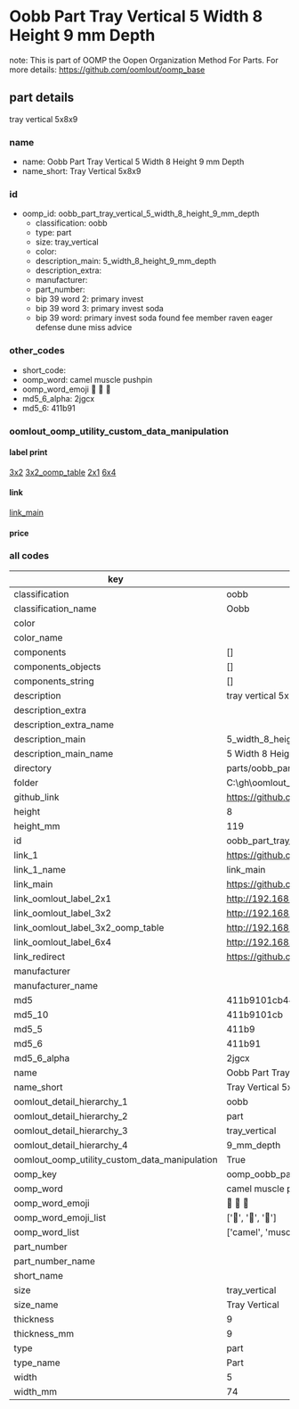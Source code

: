 # Oobb Part Tray Vertical 5 Width 8 Height 9 mm Depth  

note: This is part of OOMP the Oopen Organization Method For Parts. For more details: https://github.com/oomlout/oomp_base

##  part details
  



tray vertical 5x8x9



### name
* name: Oobb Part Tray Vertical 5 Width 8 Height 9 mm Depth
* name_short: Tray Vertical 5x8x9 
### id
* oomp_id: oobb_part_tray_vertical_5_width_8_height_9_mm_depth
  * classification: oobb
  * type: part
  * size: tray_vertical
  * color: 
  * description_main: 5_width_8_height_9_mm_depth
  * description_extra: 
  * manufacturer: 
  * part_number: 
  * bip 39 word 2: primary invest
  * bip 39 word 3: primary invest soda
  * bip 39 word: primary invest soda found fee member raven eager defense dune miss advice

### other_codes
* short_code: 
* oomp_word: camel muscle pushpin
* oomp_word_emoji :camel: :muscle: :pushpin:
* md5_6_alpha: 2jgcx
* md5_6: 411b91






### oomlout_oomp_utility_custom_data_manipulation
#### label print
[3x2](http://192.168.1.245:1112/?label=oomp%202jgcx)
[3x2_oomp_table](http://192.168.1.108:1112/?label=oomp%202jgcx)
[2x1](http://192.168.1.242:1112/?label=oomp%202jgcx)
[6x4](http://192.168.1.55:1112/?label=oomp%202jgcx)    

#### link

[link_main](https://github.com/oomlout/oomlout_oobb_version_4_generated_parts/tree/main/navigation_oomp/oobb/part/tray_vertical/5_width_8_height_9_mm_depth/part)                              

#### price







### all codes 
| key | value |  
| --- | --- |  
| classification | oobb |  
| classification_name | Oobb |  
| color |  |  
| color_name |  |  
| components | [] |  
| components_objects | [] |  
| components_string | [] |  
| description | tray vertical 5x8x9 |  
| description_extra |  |  
| description_extra_name |  |  
| description_main | 5_width_8_height_9_mm_depth |  
| description_main_name | 5 Width 8 Height 9 mm Depth |  
| directory | parts/oobb_part_tray_vertical_5_width_8_height_9_mm_depth |  
| folder | C:\gh\oomlout_oobb_version_4_generated_parts\parts\oobb_part_tray_vertical_5_width_8_height_9_mm_depth |  
| github_link | https://github.com/oomlout/oomlout_oomp_part_src/tree/main/parts/oobb_part_tray_vertical_5_width_8_height_9_mm_depth |  
| height | 8 |  
| height_mm | 119 |  
| id | oobb_part_tray_vertical_5_width_8_height_9_mm_depth |  
| link_1 | https://github.com/oomlout/oomlout_oobb_version_4_generated_parts/tree/main/navigation_oomp/oobb/part/tray_vertical/5_width_8_height_9_mm_depth/part |  
| link_1_name | link_main |  
| link_main | https://github.com/oomlout/oomlout_oobb_version_4_generated_parts/tree/main/navigation_oomp/oobb/part/tray_vertical/5_width_8_height_9_mm_depth/part |  
| link_oomlout_label_2x1 | http://192.168.1.242:1112/?label=oomp%202jgcx |  
| link_oomlout_label_3x2 | http://192.168.1.245:1112/?label=oomp%202jgcx |  
| link_oomlout_label_3x2_oomp_table | http://192.168.1.108:1112/?label=oomp%202jgcx |  
| link_oomlout_label_6x4 | http://192.168.1.55:1112/?label=oomp%202jgcx |  
| link_redirect | https://github.com/oomlout/oomlout_oobb_version_4_generated_parts/tree/main/parts/oobb_tray_vertical_05_08_09 |  
| manufacturer |  |  
| manufacturer_name |  |  
| md5 | 411b9101cb44f64e2b2a45c39c5d7d55 |  
| md5_10 | 411b9101cb |  
| md5_5 | 411b9 |  
| md5_6 | 411b91 |  
| md5_6_alpha | 2jgcx |  
| name | Oobb Part Tray Vertical 5 Width 8 Height 9 mm Depth |  
| name_short | Tray Vertical 5x8x9  |  
| oomlout_detail_hierarchy_1 | oobb |  
| oomlout_detail_hierarchy_2 | part |  
| oomlout_detail_hierarchy_3 | tray_vertical |  
| oomlout_detail_hierarchy_4 | 9_mm_depth |  
| oomlout_oomp_utility_custom_data_manipulation | True |  
| oomp_key | oomp_oobb_part_tray_vertical_5_width_8_height_9_mm_depth |  
| oomp_word | camel muscle pushpin |  
| oomp_word_emoji | :camel: :muscle: :pushpin: |  
| oomp_word_emoji_list | [':camel:', ':muscle:', ':pushpin:'] |  
| oomp_word_list | ['camel', 'muscle', 'pushpin'] |  
| part_number |  |  
| part_number_name |  |  
| short_name |  |  
| size | tray_vertical |  
| size_name | Tray Vertical |  
| thickness | 9 |  
| thickness_mm | 9 |  
| type | part |  
| type_name | Part |  
| width | 5 |  
| width_mm | 74 |  
